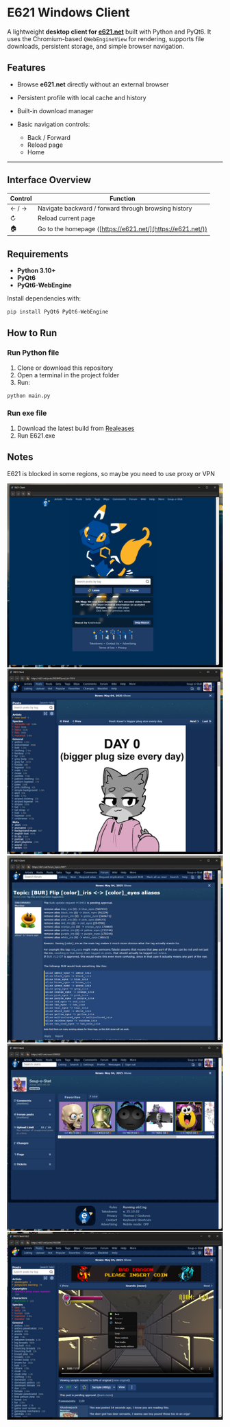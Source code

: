 # E621 Windows Client

A lightweight **desktop client for [e621.net](https://e621.net/)** built with Python and PyQt6.
It uses the Chromium-based `QWebEngineView` for rendering, supports file downloads, persistent storage, and simple browser navigation.

## Features

* Browse **e621.net** directly without an external browser
* Persistent profile with local cache and history
* Built-in download manager
* Basic navigation controls:

  * Back / Forward
  * Reload page
  * Home
---

## Interface Overview

| Control | Function                                                    |
| ------- | ----------------------------------------------------------- |
| ← / →   | Navigate backward / forward through browsing history        |
| ↻       | Reload current page                                         |
| 🏠      | Go to the homepage ([https://e621.net/](https://e621.net/)) |

## Requirements

* **Python 3.10+**
* **PyQt6**
* **PyQt6-WebEngine**

Install dependencies with:

```bash
pip install PyQt6 PyQt6-WebEngine
```

## How to Run

### Run Python file
1. Clone or download this repository
2. Open a terminal in the project folder
3. Run:

```bash
python main.py
```

### Run exe file
1. Download the latest build from [Realeases](https://github.com/Soup-o-Stat/e621_windows_client/releases)
2. Run E621.exe

## Notes
E621 is blocked in some regions, so maybe you need to use proxy or VPN

![screenshot_1](https://github.com/Soup-o-Stat/e621_windows_client/blob/main/screenshots/1.png)
![screenshot_2](https://github.com/Soup-o-Stat/e621_windows_client/blob/main/screenshots/2.png)
![screenshot_3](https://github.com/Soup-o-Stat/e621_windows_client/blob/main/screenshots/3.png)
![screenshot_4](https://github.com/Soup-o-Stat/e621_windows_client/blob/main/screenshots/4.png)
![screenshot_5](https://github.com/Soup-o-Stat/e621_windows_client/blob/main/screenshots/5.png)
